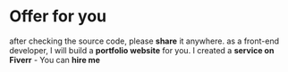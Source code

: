 # Offer for you

after checking the source code, please **share** it anywhere.
as a front-end developer, I will build a **portfolio website** for you. I created a **service on Fiverr** - You can **hire me**
